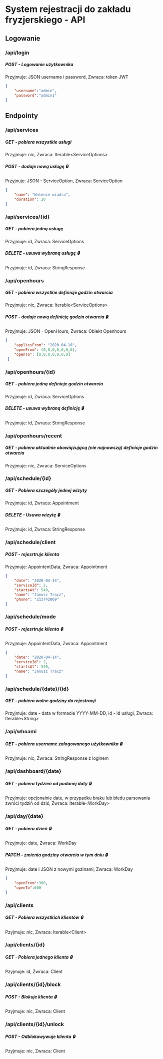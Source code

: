 # System rejestracji do zakładu fryzjerskiego - API

## Logowanie
### /api/login
##### POST - Logowanie użytkownika
Przyjmuje: JSON username i password, Zwraca: token JWT
```json
{
	"username":"admin",
	"password":"admin1"
}
```
## Endpointy

### /api/services
##### GET - pobiera wszystkie usługi
Przyjmuje: nic, Zwraca: Iterable\<ServiceOptions>
##### POST - dodaje nową usługę :lock:
Przyjnuje: JSON - ServiceOption, Zwraca: ServiceOption
```json
{
    "name": "Walenie wiadra",
    "duration": 20
}
```
### /api/services/{id} 
##### GET - pobiera jedną usługę
Przyjmuje: id, Zwraca: ServiceOptions

##### DELETE - usuwa wybraną usługę :lock:
Przyjmuje: id, Zwraca: StringResponse

### /api/openhours
##### GET - pobiera wszystkie definicje godzin otwarcia
Przyjmuje: nic, Zwraca: Iterable\<ServiceOptions>
##### POST - dodaje nową definicję godzin otwarcia :lock:
Przyjmuje: JSON - OpenHours, Zwraca: Obiekt Openhours
```json
{
 	"appliesFrom": "2020-04-18",
 	"openFrom": [0,0,0,0,0,0,0],
 	"openTo": [0,0,0,0,0,0,0]
 } 
```
### /api/openhours/{id}
##### GET - pobiera jedną definicje godzin otwarcia
Przyjmuje: id, Zwraca: ServiceOptions
##### DELETE - usuwa wybraną definicję :lock:
Przyjmuje: id, Zwraca: StringResponse
### /api/openhours/recent
##### GET - pobiera aktualnie obowiązującą (nie najnowszą) definicje godzin otwarcia
Przyjmuje: nic, Zwraca: ServiceOptions

### /api/schedule/{id}
##### GET - Pobiera szczegóły jednej wizyty
Przyjmuje: id, Zwraca: Appointment

##### DELETE - Usuwa wizytę :lock:
Przyjmuje: id, Zwraca: StringResponse

### /api/schedule/client
##### POST - rejesrtruje klienta
Przyjmuje: AppointentData, Zwraca: Appointment
```json
{
	"date": "2020-04-14",
	"serviceId": 2,
	"startsAt": 540,
	"name": "Janusz Tracz",
	"phone": "213742069"
}
```

### /api/schedule/mode
##### POST - rejesrtruje klienta :lock:
Przyjmuje: AppointentData, Zwraca: Appointment
```json
{
	"date": "2020-04-14",
	"serviceId": 2,
	"startsAt": 540,
	"name": "Janusz Tracz"
}
```

### /api/schedule/{date}/{id}
##### GET - pobiera wolne godziny do rejestracji 
Przyjmuje: date - data w formacie YYYY-MM-DD, id - id usługi, Zwraca: Iterable\<String>

### /api/whoami 
##### GET - pobiera username zalogowanego użytkownika :lock:
Przyjmuje: nic, Zwraca: StringResponse z loginem

### /api/dashboard/{date} 
##### GET - pobiera tydzień od podanej daty :lock:
Przyjmuje: opcjonalnie date, w przypadku braku lub błedu parsowania zwróci tydziń od dziś, Zwraca: Iterable\<WorkDay>

### /api/day/{date}
##### GET - pobiera dzień :lock:
Przyjmuje: date, Zwraca: WorkDay
##### PATCH - zmienia godziny otwarcia w tym dniu :lock:
Przyjmuje: date i JSON z nowymi gozinami, Zwraca: WorkDay
```json
{
	"openFrom":300,
	"openTo":600
}
```

### /api/clients
##### GET - Pobiera wszystkich klientów :lock:
Pzyjmuje: nic, Zwraca: Iterable\<Client>

### /api/clients/{id}
##### GET - Pobiera jednego klienta :lock:
Pzyjmuje: id, Zwraca: Client

### /api/clients/{id}/block
##### POST - Blokuje klienta :lock:
Pzyjmuje: nic, Zwraca: Client

### /api/clients/{id}/unlock
##### POST - Odblokowywuje klienta :lock:
Pzyjmuje: nic, Zwraca: Client